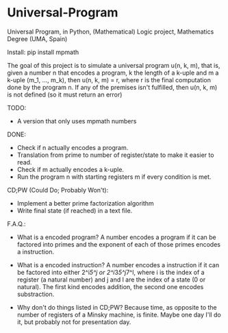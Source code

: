 # Universal-Program
Universal Program, in Python, (Mathematical) Logic project, Mathematics Degree (UMA, Spain)

Install: pip install mpmath

The goal of this project is to simulate a universal program u(n, k, m), that is, given a number n that encodes a program, k the length of a k-uple and m a k-uple (m_1, ..., m_k), then u(n, k, m) = r, where r is the final computation done by the program n. If any of the premises isn't fulfilled, then u(n, k, m) is not defined (so it must return an error)

TODO:
- A version that only uses mpmath numbers

DONE:
- Check if n actually encodes a program.
- Translation from prime to number of register/state to make it easier to read.
- Check if m actually encodes a k-uple.
- Run the program n with starting registers m if every condition is met.

CD;PW (Could Do; Probably Won't):
- Implement a better prime factorization algorithm
- Write final state (if reached) in a text file.

F.A.Q.:
- What is a encoded program?
A number encodes a program if it can be factored into primes and the exponent of each of those primes encodes a instruction.

- What is a encoded instruction?
A number encodes a instruction if it can be factored into either 2^i*5^j or 2^i*3*5^j*7^l, where i is the index of a register (a natural number) and j and l are the index of a state (0 or natural). The first kind encodes addition, the second one encodes substraction.

- Why don't do things listed in CD;PW?
Because time, as opposite to the number of registers of a Minsky machine, is finite. Maybe one day I'll do it, but probably not for presentation day.
